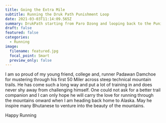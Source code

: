 ```yaml
---
title: Going the Extra Mile
subtitle: Running the Druk Path Punishment Loop
date: 2021-03-03T11:14:09.565Z
summary: DrukPath starting from Paro Dzong and looping back to the Punishment
draft: false
featured: false
categories:
  - Running
image:
  filename: featured.jpg
  focal_point: Smart
  preview_only: false
---
```

I am so proud of my young friend, college and, runner Padawan Damchoe for mustering through his first 50 Miler across steep technical mountain trails. He has come such a long way and put a lot of training in and does never shy away from challenging himself. One could not ask for a better trail companion and I can only hope he will carry the love for running through the mountains onward when I am heading back home to Alaska. May he inspire many Bhutanese to venture into the beauty of the mountains.

Happy Running
